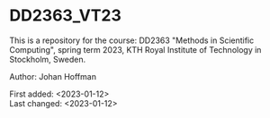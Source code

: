 # DD2363_VT23
This is a repository for the course:
DD2363 "Methods in Scientific Computing", spring term 2023, 
KTH Royal Institute of Technology in Stockholm, Sweden. 
   
Author: Johan Hoffman
  
First added:  <2023-01-12>   
Last changed: <2023-01-12>
